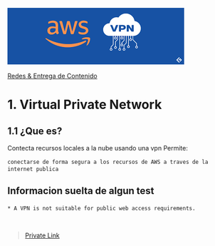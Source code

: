 ![Amazon Virtual Private Network](../../00_assets/Redes%20&%20Entrega%20de%20contenidos/vpn-logo.png)

[Redes & Entrega de Contenido](../../04-Redes_y_entrega_de_Contenido/)

# 1. Virtual Private Network

## 1.1 ¿Que es?

Contecta recursos locales a la nube usando una vpn
Permite:

    conectarse de forma segura a los recursos de AWS a traves de la internet publica

## Informacion suelta de algun test

    * A VPN is not suitable for public web access requirements.


<br/>

> [Private Link](../Fundamentos_de_Red/privateLink.md)

<br/>